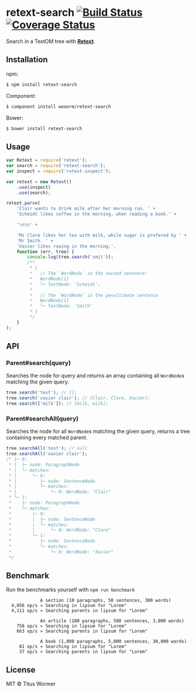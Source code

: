 # retext-search [![Build Status](https://img.shields.io/travis/wooorm/retext-search.svg?style=flat)](https://travis-ci.org/wooorm/retext-search) [![Coverage Status](https://img.shields.io/coveralls/wooorm/retext-search.svg?style=flat)](https://coveralls.io/r/wooorm/retext-search?branch=master)

Search in a TextOM tree with **[Retext](https://github.com/wooorm/retext)**.

## Installation

npm:
```sh
$ npm install retext-search
```

Component:
```sh
$ component install wooorm/retext-search
```

Bower:
```sh
$ bower install retext-search
```

## Usage

```js
var Retext = require('retext');
var search = require('retext-search');
var inspect = require('retext-inspect');

var retext = new Retext()
    .use(inspect)
    .use(search);

retext.parse(
    'Clair wants to drink milk after her morning run. ' +
    'Schmidt likes coffee in the morning, when reading a book.' +

    '\n\n' +

    'Ms Clare likes her tea with milk, while sugar is prefered by ' +
    'Mr Smith. ' +
    'Xavier likes rowing in the morning.',
    function (err, tree) {
        console.log(tree.search('smit'));
        /**
         * [
         *   // The `WordNode` in the second sentence:
         *   WordNode[1]
         *   └─ TextNode: 'Schmidt',
         *
         *   // The `WordNode` in the penultimate sentence
         *   WordNode[1]
         *   └─ TextNode: 'Smith'
         * ]
         */
    }
);
```

## API

### Parent#search(query)

Searches the node for query and returns an array containing all `WordNode`s matching the given query.

```js
tree.search('test'); // [];
tree.search('xavier clair'); // [Clair, Clare, Xavier];
tree.search(['milk']); // [milk, milk];
```

### Parent#searchAll(query)

Searches the node for all `WordNode`s matching the given query, returns a tree containing every matched parent.

```js
tree.searchAll('test'); // null
tree.searchAll('xavier clair');
/* ├─ 0:
 * |  ├─ node: ParagraphNode
 * |  └─ matches:
 * |      └─ 0:
 * |         ├─ node: SentenceNode
 * |         └─ matches:
 * |             └─ 0: WordNode: "Clair"
 * └─ 1:
 *    ├─ node: ParagraphNode
 *    └─ matches:
 *        |─ 0:
 *        |  ├─ node: SentenceNode
 *        |  └─ matches:
 *        |      └─ 0: WordNode: "Clare"
 *        └─ 1:
 *           ├─ node: SentenceNode
 *           └─ matches:
 *               └─ 0: WordNode: "Xavier"
 */


```

## Benchmark

Run the benchmarks yourself with `npm run benchmark`

```
             A section (10 paragraphs, 50 sentences, 300 words)
  4,056 op/s » Searching in lipsum for "Lorem"
  4,111 op/s » Searching parents in lipsum for "Lorem"

             An article (100 paragraphs, 500 sentences, 3,000 words)
    758 op/s » Searching in lipsum for "Lorem"
    663 op/s » Searching parents in lipsum for "Lorem"

             A book (1,000 paragraphs, 5,000 sentences, 30,000 words)
     81 op/s » Searching in lipsum for "Lorem"
     37 op/s » Searching parents in lipsum for "Lorem"
```

## License

MIT © Titus Wormer
